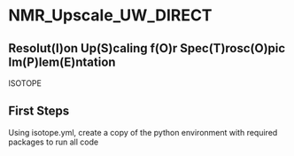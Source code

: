 
# NMR_Upscale_UW_DIRECT

##  Resolut(I)on Up(S)caling f(O)r Spec(T)rosc(O)pic Im(P)lem(E)ntation

ISOTOPE

First Steps
------

Using isotope.yml, create a copy of the python environment with required packages to run all code


